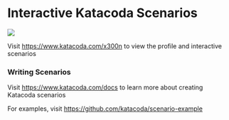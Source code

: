 # Interactive Katacoda Scenarios

[![](http://shields.katacoda.com/katacoda/x300n/count.svg)](https://www.katacoda.com/x300n "Get your profile on Katacoda.com")

Visit https://www.katacoda.com/x300n to view the profile and interactive scenarios

### Writing Scenarios
Visit https://www.katacoda.com/docs to learn more about creating Katacoda scenarios

For examples, visit https://github.com/katacoda/scenario-example
